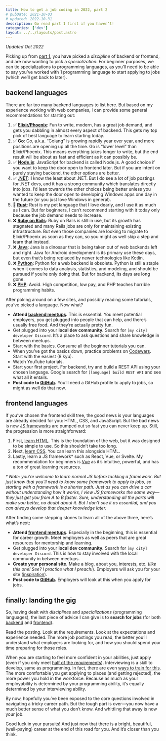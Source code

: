 ```yaml
---
title: How to get a job coding in 2022, part 2
# pubDate: 2021-10-03
# updated: 2022-10-31
description: Go read part 1 first if you haven’t!
categories: ['dev']
layout: ../../layouts/post.astro
---
```


_Updated Oct 2022_

Picking up from [part 1][pt-1], you have picked a _discipline_ of backend or frontend, and are now wanting to pick a _specialization_. For beginner purposes, we can tie specializations to programming languages, as you’ll need to be able to say you’ve worked with 1 programming language to start applying to jobs (which we’ll get back to later).

## backend languages

There are far too many backend languages to list here. But based on my experience working with web companies, I can provide some general recommendations for starting out:

1. ✅ **[Elixir/Phoenix][phoenix]**: Fun to write, modern, has a great job demand, and gets you dabbling in almost every aspect of backend. This gets my top pick of best language to learn starting today.
1. ✅ **[Go][go]**: Go, a.k.a. “Golang” is growing rapidly year over year, and more positions are opening up all the time. Go is “lower level” than Elixir/Phoenix. This means everything takes longer to write, but the end result will be about as fast and efficient as it can possibly be.
1. ✅ **[Node.js][node]**: JavaScript for backend is called Node.js. A good choice if you want to keep the door open to frontend later. But if you are intent on purely staying backend, the other options are better.
1. ✅ **[.NET][dot-net]**: I know the least about .NET. But I do see a lot of job postings for .NET devs, and it has a strong community which translates directly into jobs. I’d lean towards the other choices being better unless you wanted to keep the door open to developing Windows apps one day in the future (or you just love Windows in general).
1. 🤷 **[Rust][rust]**: Rust is my pet language that I love dearly, and I use it as much as I can. But for beginners, I can’t recommend starting with it today only because the job demand needs to increase.
1. ❌ **[Ruby on Rails][rails]**: Ruby on Rails is still in use, but its growth has stagnated and many Rails jobs are only for maintaining existing infrastructure. But even those companies are looking to migrate to Elixir/Phoenix as soon as they can, so you might as well skip a step and learn that instead.
1. ❌ **[Java][java]**: Java is a dinosaur that is being taken out of web backends left and right. Java for Android development is its primary use these days, but even that’s being replaced by newer technologies like Kotlin.
1. ❌ **[Python][python]**: Python for a web backend is obsolete. Python is still a staple when it comes to data analysis, statistics, and modeling, and should be pursued if you’re only doing that. But for backend, its days are long gone.
1. ❌ **[PHP][php]**: Avoid. High competition, low pay, and PHP teaches horrible programming habits.

After poking around on a few sites, and possibly reading some tutorials, you’ve picked a language. Now what?

- **Attend [backend meetups][meetup].** This is essential. You meet potential employers, you get plugged into people that can help, and there’s usually free food. And they’re actually pretty fun.
- Get plugged into your **local dev community.** Search for `[my city] developer Discord`. It’s a place to ask questions and share knowledge in between meetups.
- Start with the basics. Consume all the beginner tutorials you can.
- When you’ve got the basics down, practice problems on [Codewars][codewars]. Start with the easiest (8 kyu).
- Watch YouTube tutorials.
- Start your first project. For backend, try and build a REST API using your chosen language. Google search for `[language] build REST API` and see what all it entails.
- **Post code to [GitHub][github].** You’ll need a GitHub profile to apply to jobs, so might as well do that now.

## frontend languages

If you’ve chosen the frontend skill tree, the good news is your languages are already decided for you: HTML, CSS, and JavaScript. But the bad news is new [JS frameworks][js-frameworks] are pumped out so fast you can never keep up. Still, the progression is more straighforward:

1. First, [learn HTML][html]. This is the foundation of the web, but it was designed to be simple to use. So this shouldn’t take too long.
1. Next, [learn CSS][css]. You can learn this alongside HTML.
1. Lastly, learn a JS framework\* such as React, Vue, or Svelte. My recommendation for beginners is [Vue][vue] as it’s intuitive, powerful, and has a ton of great learning resources.

_\* Note: you’re welcome to learn normal JS before tackling a framework. But just know that you’ll need to know some framework to apply to jobs, so starting with a framework is a shorter path. Just as you can drive a car without understanding how it works, I view JS frameworks the same way—they just get you from A to B faster. Sure, understanding all the parts will make you better, no doubt about it. But I don’t see it as essential, and you can always develop that deeper knowledge later._

After finding some stepping stones to learn all of the above three, here’s what’s next:

- **Attend [frontend meetups][meetup].** Especially in the beginning, this is essential for career growth. Meet employers as well as peers that are great resources for mentorship and learning.
- Get plugged into your **local dev community.** Search for `[my city] developer Discord`. This is how to stay involved with the local community in between meetups.
- **Create your personal site.** Make a blog, about you, interests, etc. (_like this one! See? I practice what I preach!_). Employers will ask you for your site ([inspiration][personalsites]).
- **Post code to [GitHub][github].** Employers will look at this when you apply for jobs.

## finally: landing the gig

So, having dealt with _disciplines_ and _specializations_ (programming languages), the last piece of advice I can give is to **search for jobs** (for both [backend][backend] and [frontend][frontend]).

Read the posting. Look at the requirements. Look at the expectations and experience needed. The more job postings you read, the better you’ll understand what employers are looking for, and how you should spend your time preparing for those roles.

When you are starting to feel more confident in your abilities, just apply (even if you only meet [half of the requirements][job-requirements]). Interviewing is a skill to develop, same as programming. In fact, there are even [ways to train for this](https://interviewing.io/). The more comfortable you get applying to places (and getting rejected), the more power you hold in the workforce. Because as much as your employability is determined by your programming ability, it’s equally determined by your interviewing ability.

By now, hopefully you’ve been exposed to the core questions involved in navigating a tricky career path. But the tough part is over—you now have a much better sense of what you don’t know. And whittling that away is now your job.

Good luck in your pursuits! And just now that there is a bright, beautiful, (well-paying) career at the end of this road for you. And it’s closer than you think.

[applying]: https://www.freecodecamp.org/news/5-key-learnings-from-the-post-bootcamp-job-search-9a07468d2331/
[backend]: https://www.google.com/search?q=backend+developer+jobs&ibp=htl;jobs
[codewars]: https://www.codewars.com
[css]: https://www.codecademy.com/learn/learn-css
[dot-net]: https://www.google.com/search?q=learn+dot+net+site%3Areddit.com
[frontend]: https://www.google.com/search?q=frontend+developer+jobs&ibp=htl;jobs
[github]: https://lab.github.com/
[go]: https://www.google.com/search?q=learn+go+site%3Areddit.com
[heroku]: https://devcenter.heroku.com/articles/git
[html]: https://www.codecademy.com/learn/learn-html
[java]: https://www.google.com/search?q=learn+java+site%3Areddit.com
[job-requirements]: https://www.cnbc.com/2018/12/12/matching-half-of-a-jobs-requirements-might-still-get-you-an-interview.html
[js-frameworks]: https://2020.stateofjs.com/en-US/technologies/front-end-frameworks/
[meetup]: https://meetup.com/
[node]: https://www.google.com/search?q=learn+node.js+site%3Areddit.com
[personalsites]: https://personalsit.es/
[phoenix]: https://www.google.com/search?q=learn+phoenix+site%3Areddit.com
[php]: https://www.google.com/search?q=learn+php+site%3Areddit.com
[python]: https://www.google.com/search?q=learn+python+site%3Areddit.com
[pt-1]: /blog/how-to-get-a-job-coding-in-2021
[rails]: https://www.google.com/search?q=learn+rails+site%3Areddit.com
[rest]: https://swapi.dev/
[rust]: https://www.google.com/search?q=learn+rust+site%3Areddit.com
[vue]: https://vuejs.org/
